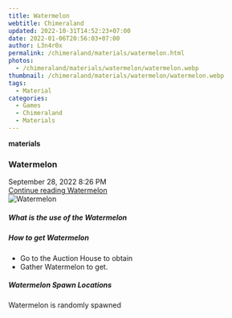 ```yaml
---
title: Watermelon
webtitle: Chimeraland
updated: 2022-10-31T14:52:23+07:00
date: 2022-01-06T20:56:03+07:00
author: L3n4r0x
permalink: /chimeraland/materials/watermelon.html
photos:
  - /chimeraland/materials/watermelon/watermelon.webp
thumbnail: /chimeraland/materials/watermelon/watermelon.webp
tags:
  - Material
categories:
  - Games
  - Chimeraland
  - Materials
---
```


<section id="bootstrap-wrapper"><link rel="stylesheet" href="https://cdn.statically.io/gh/dimaslanjaka/Web-Manajemen/40ac3225/css/bootstrap-4.5-wrapper.css"/><div class="row g-0 border rounded overflow-hidden flex-md-row mb-4 shadow-sm position-relative"><div class="col p-4 d-flex flex-column position-static"><strong class="d-inline-block mb-2 text-success">materials</strong><h3 class="mb-0">Watermelon</h3><div class="mb-1 text-muted">September 28, 2022 8:26 PM</div><a href="#" class="stretched-link d-none">Continue reading Watermelon</a></div><div class="col-auto d-none d-lg-block"><img src="/chimeraland/materials/watermelon/watermelon.webp" alt="Watermelon"/></div></div><div class="row"><div class="col-lg-6 col-12 mb-2"><div class="card"><div class="card-body"><h5 class="card-title">What is the use of the Watermelon</h5><div class="card-text"><ul></ul></div></div></div></div><div class="col-lg-6 col-12 mb-2"><div class="card"><div class="card-body"><h5 class="card-title">How to get Watermelon</h5><div class="card-text"><ul><li>Go to the Auction House to obtain</li><li>Gather Watermelon to get.</li></ul></div></div></div></div><div class="col-12 mb-2"><h5>Watermelon Spawn Locations</h5><p>Watermelon is randomly spawned</p></div></div></section>